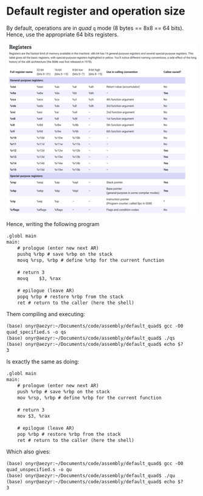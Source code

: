 # Default register and operation size

By default, operations are in *quad* `q` mode (8 bytes == 8x8 == 64 bits). Hence, use the appropriate 64 bits registers.

![registers](../img/x86-64_registers.png)

Hence, writing the following program

```x86-64
.globl main
main:
    # prologue (enter new next AR)
    pushq %rbp # save %rbp on the stack
    movq %rsp, %rbp # define %rbp for the current function

    # return 3
    movq	$3, %rax
  
    # epilogue (leave AR)
    popq %rbp # restore %rbp from the stack
    ret # return to the caller (here the shell)
```

Them compiling and executing:

```shell
(base) onyr@aezyr:~/Documents/code/assembly/default_quad$ gcc -O0 quad_specified.s -o qs
(base) onyr@aezyr:~/Documents/code/assembly/default_quad$ ./qs
(base) onyr@aezyr:~/Documents/code/assembly/default_quad$ echo $?
3
```

Is exactly the same as doing:

```x86-64
.globl main
main:
    # prologue (enter new next AR)
    push %rbp # save %rbp on the stack
    mov %rsp, %rbp # define %rbp for the current function

    # return 3
    mov	$3, %rax
  
    # epilogue (leave AR)
    pop %rbp # restore %rbp from the stack
    ret # return to the caller (here the shell)
```

Which also gives:

```shell
(base) onyr@aezyr:~/Documents/code/assembly/default_quad$ gcc -O0 quad_unspecified.s -o qu
(base) onyr@aezyr:~/Documents/code/assembly/default_quad$ ./qu
(base) onyr@aezyr:~/Documents/code/assembly/default_quad$ echo $?
3
```
